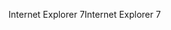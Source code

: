 <span data-ttu-id="c4f6e-101">Internet Explorer 7</span><span class="sxs-lookup"><span data-stu-id="c4f6e-101">Internet Explorer 7</span></span>